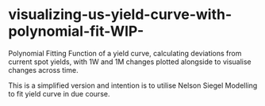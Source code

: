 # visualizing-us-yield-curve-with-polynomial-fit-WIP-
Polynomial Fitting Function of a yield curve, calculating deviations from current spot yields, with 1W and 1M changes plotted alongside to visualise changes across time.

This is a simplified version and intention is to utilise Nelson Siegel Modelling to fit yield curve in due course. 
